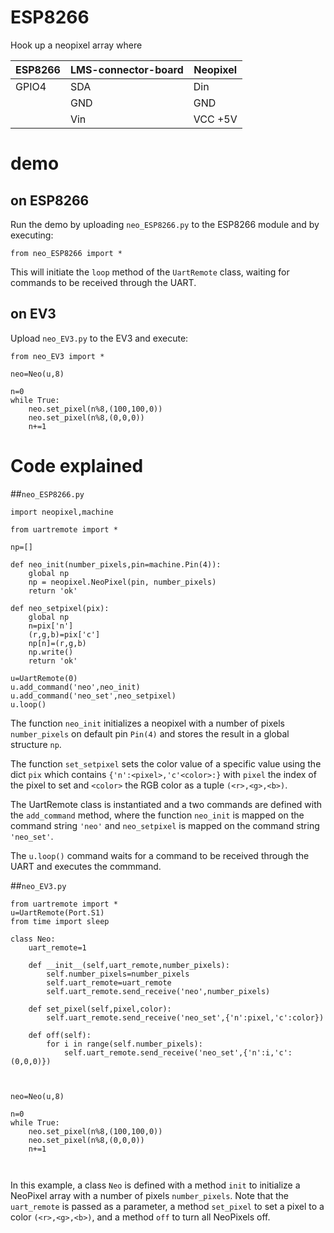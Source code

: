 # ESP8266

Hook up a neopixel array where

|ESP8266|LMS-connector-board|Neopixel|
|-------|-------------------|--------|
|GPIO4 | SDA | Din|
|      | GND | GND |
|      | Vin | VCC +5V|


# demo

## on ESP8266
Run the demo by uploading `neo_ESP8266.py` to the ESP8266 module and by executing:

```
from neo_ESP8266 import *
```

This will initiate the `loop` method of the `UartRemote` class, waiting for commands to be received through the UART.

## on EV3

Upload `neo_EV3.py` to the EV3 and execute:

```
from neo_EV3 import *

neo=Neo(u,8)

n=0
while True:
    neo.set_pixel(n%8,(100,100,0))
    neo.set_pixel(n%8,(0,0,0))
    n+=1
```

# Code explained

##`neo_ESP8266.py`

```
import neopixel,machine

from uartremote import *

np=[]

def neo_init(number_pixels,pin=machine.Pin(4)):
    global np
    np = neopixel.NeoPixel(pin, number_pixels)
    return 'ok'

def neo_setpixel(pix):
    global np
    n=pix['n']
    (r,g,b)=pix['c']
    np[n]=(r,g,b)
    np.write()
    return 'ok'

u=UartRemote(0)
u.add_command('neo',neo_init)
u.add_command('neo_set',neo_setpixel)
u.loop()
```

The function `neo_init` initializes a neopixel with a number of pixels `number_pixels` on default pin `Pin(4)` and stores the result in a global structure `np`. 

The function `set_setpixel` sets the color value of a specific value using the dict `pix` which contains `{'n':<pixel>,'c'<color>:}` with `pixel` the index of the pixel to set and `<color>` the RGB color as a tuple `(<r>,<g>,<b>)`.

The UartRemote class is instantiated and a two commands are defined with the `add_command` method, where the function `neo_init` is mapped on the command string `'neo'` and `neo_setpixel` is mapped on the command string `'neo_set'`.

The `u.loop()` command waits for a command to be received through the UART and executes the commmand.

##`neo_EV3.py`

```
from uartremote import *
u=UartRemote(Port.S1)
from time import sleep

class Neo:
    uart_remote=1
    
    def __init__(self,uart_remote,number_pixels):
        self.number_pixels=number_pixels
        self.uart_remote=uart_remote
        self.uart_remote.send_receive('neo',number_pixels)
    
    def set_pixel(self,pixel,color):
        self.uart_remote.send_receive('neo_set',{'n':pixel,'c':color})

    def off(self):
        for i in range(self.number_pixels):
            self.uart_remote.send_receive('neo_set',{'n':i,'c':(0,0,0)})



neo=Neo(u,8)

n=0
while True:
    neo.set_pixel(n%8,(100,100,0))
    neo.set_pixel(n%8,(0,0,0))
    n+=1

 
```

In this example, a class `Neo` is defined with a method `init` to initialize a NeoPixel array with a number of pixels `number_pixels`. Note that the `uart_remote` is passed as a parameter, a method `set_pixel` to set a pixel to a color `(<r>,<g>,<b>)`, and a method `off` to turn all NeoPixels off.
